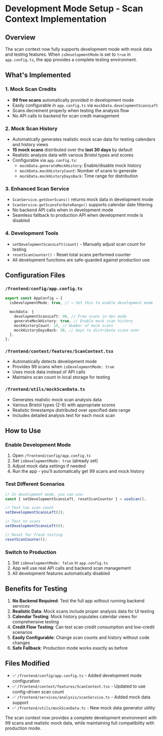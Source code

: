 # Development Mode Setup - Scan Context Implementation

## Overview

The scan context now fully supports development mode with mock data and testing features. When `isDevelopmentMode` is set to `true` in `app.config.ts`, the app provides a complete testing environment.

## What's Implemented

### 1. Mock Scan Credits

- **99 free scans** automatically provided in development mode
- Easily configurable in `app.config.ts` via `mockData.developmentScansLeft`
- Scans decrement properly when testing the analysis flow
- No API calls to backend for scan credit management

### 2. Mock Scan History

- Automatically generates realistic mock scan data for testing calendars and history views
- **15 mock scans** distributed over the **last 30 days** by default
- Realistic analysis data with various Bristol types and scores
- Configurable via `app.config.ts`:
  - `mockData.generateMockHistory`: Enable/disable mock history
  - `mockData.mockHistoryCount`: Number of scans to generate
  - `mockData.mockHistoryDaysBack`: Time range for distribution

### 3. Enhanced Scan Service

- `ScanService.getUserScans()` returns mock data in development mode
- `ScanService.getScansForDateRange()` supports calendar date filtering
- No backend API calls when in development mode
- Seamless fallback to production API when development mode is disabled

### 4. Development Tools

- `setDevelopmentScansLeft(count)` - Manually adjust scan count for testing
- `resetScanCounter()` - Reset total scans performed counter
- All development functions are safe-guarded against production use

## Configuration Files

### `/frontend/config/app.config.ts`

```typescript
export const AppConfig = {
  isDevelopmentMode: true, // ← Set this to enable development mode

  mockData: {
    developmentScansLeft: 99, // Free scans in dev mode
    generateMockHistory: true, // Enable mock scan history
    mockHistoryCount: 15, // Number of mock scans
    mockHistoryDaysBack: 30, // Days to distribute scans over
  },
};
```

### `/frontend/context/features/ScanContext.tsx`

- Automatically detects development mode
- Provides 99 scans when `isDevelopmentMode: true`
- Uses mock data instead of API calls
- Maintains scan count in local storage for testing

### `/frontend/utils/mockScanData.ts`

- Generates realistic mock scan analysis data
- Various Bristol types (2-6) with appropriate scores
- Realistic timestamps distributed over specified date range
- Includes detailed analysis text for each mock scan

## How to Use

### Enable Development Mode

1. Open `/frontend/config/app.config.ts`
2. Set `isDevelopmentMode: true` (already set)
3. Adjust mock data settings if needed
4. Run the app - you'll automatically get 99 scans and mock history

### Test Different Scenarios

```typescript
// In development mode, you can use:
const { setDevelopmentScansLeft, resetScanCounter } = useScan();

// Test low scan count
setDevelopmentScansLeft(2);

// Test no scans
setDevelopmentScansLeft(0);

// Reset for fresh testing
resetScanCounter();
```

### Switch to Production

1. Set `isDevelopmentMode: false` in `app.config.ts`
2. App will use real API calls and backend scan management
3. All development features automatically disabled

## Benefits for Testing

1. **No Backend Required**: Test the full app without running backend services
2. **Realistic Data**: Mock scans include proper analysis data for UI testing
3. **Calendar Testing**: Mock history populates calendar views for comprehensive testing
4. **Credit Flow Testing**: Can test scan credit consumption and low-credit scenarios
5. **Easily Configurable**: Change scan counts and history without code changes
6. **Safe Fallback**: Production mode works exactly as before

## Files Modified

- ✅ `/frontend/config/app.config.ts` - Added development mode configuration
- ✅ `/frontend/context/features/ScanContext.tsx` - Updated to use config-driven scan count
- ✅ `/frontend/services/analysis/scanService.ts` - Added mock data support
- ✅ `/frontend/utils/mockScanData.ts` - New mock data generator utility

The scan context now provides a complete development environment with 99 scans and realistic mock data, while maintaining full compatibility with production mode.
